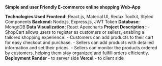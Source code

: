 
 **Simple and user Friendly E-commerce online shopping Web-App**

**Technologies Used**
                     **Frontend:** React.js, Material UI, Redux Toolkit, Styled Components
                     **Backend:** Node.js, Express.js, JWT Token
                     **Database:** MongoDB
                     **Data Visualization:** React Apexcharts
**Project Description :**
                     - ShopCart allows users to register as customers or sellers, enabling a tailored shopping experience.
                     - Customers can add products to their cart for easy checkout and purchase.
                     - Sellers can add products with detailed information and set their prices.
                     - Sellers can monitor the products ordered by customers, helping them stay organized and fulfill orders efficiently.
**Deployment**
              **Render** - to server side
              **Vercel** - to client side
